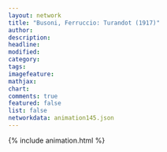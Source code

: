 ```yaml
---
layout: network
title: "Busoni, Ferruccio: Turandot (1917)"
author:
description:
headline:
modified:
category:
tags:
imagefeature: 
mathjax: 
chart: 
comments: true
featured: false
list: false
networkdata: animation145.json
---
```

{% include animation.html %}
